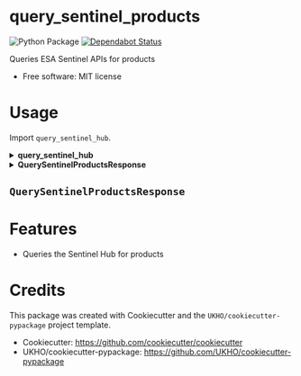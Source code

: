 # query_sentinel_products

![Python Package](https://github.com/UKHO/query_sentinel_products/workflows/Python%20package/badge.svg)
[![Dependabot Status](https://api.dependabot.com/badges/status?host=github&repo=UKHO/query_sentinel_products&identifier=304287716)](https://dependabot.com)

Queries ESA Sentinel APIs for products


* Free software: MIT license

# Usage
Import `query_sentinel_hub`.

<details>
<summary><strong>query_sentinel_hub</strong></summary>

<p>

**Positional arguments:**

* `sentinel_product_request` (_SentinelProductRequest_)

    Request object containing the details of the query. You can use the builder to
    construct

**Keyword arguments:**

* `log_level` (_int_)

    Level for which to log at use `logging` to define correct level

**Returns:** [_QuerySentinelProductsResponse_](#QuerySentinelProductsResponse) object
</p>
</details>

<details id="QuerySentinelProductsResponse">
<summary><strong>QuerySentinelProductsResponse</strong></summary>

<p>

Represents the result from the Sentinel Hub API

Can be interacted with as an object or in a more functional style using
the 'on' methods.
</p>
</details>



## `QuerySentinelProductsResponse`

# Features

* Queries the Sentinel Hub for products

# Credits

This package was created with Cookiecutter and the `UKHO/cookiecutter-pypackage` project template.

* Cookiecutter: https://github.com/cookiecutter/cookiecutter
* UKHO/cookiecutter-pypackage: https://github.com/UKHO/cookiecutter-pypackage
